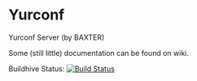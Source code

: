 Yurconf
=======

Yurconf Server (by BAXTER)

Some (still little) documentation can be found on wiki.

Buildhive Status:
[![Build Status](https://buildhive.cloudbees.com/job/BAXTER-IT/job/yurconf/badge/icon)](https://buildhive.cloudbees.com/job/BAXTER-IT/job/yurconf/)
